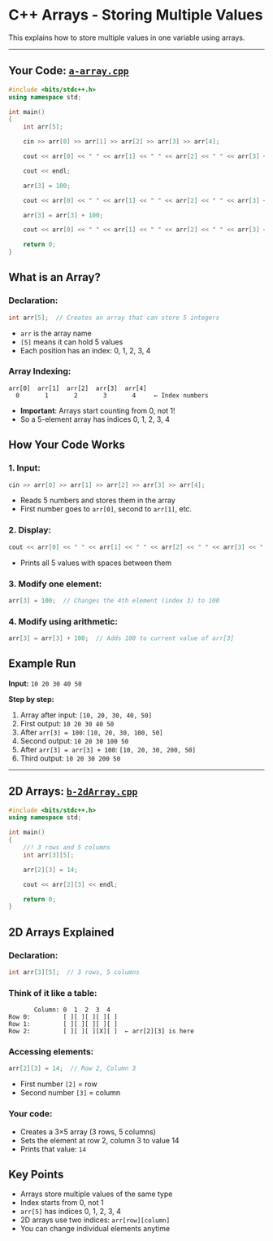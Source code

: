 # C++ Arrays - Storing Multiple Values

This explains how to store multiple values in one variable using arrays.

---

## Your Code: [`a-array.cpp`](a-array.cpp)

```cpp
#include <bits/stdc++.h>
using namespace std;

int main()
{
    int arr[5];

    cin >> arr[0] >> arr[1] >> arr[2] >> arr[3] >> arr[4];

    cout << arr[0] << " " << arr[1] << " " << arr[2] << " " << arr[3] << " " << arr[4] << endl;

    cout << endl;

    arr[3] = 100;

    cout << arr[0] << " " << arr[1] << " " << arr[2] << " " << arr[3] << " " << arr[4] << endl;

    arr[3] = arr[3] + 100;

    cout << arr[0] << " " << arr[1] << " " << arr[2] << " " << arr[3] << " " << arr[4] << endl;

    return 0;
}
```

## What is an Array?

### Declaration:

```cpp
int arr[5];  // Creates an array that can store 5 integers
```

- `arr` is the array name
- `[5]` means it can hold 5 values
- Each position has an index: 0, 1, 2, 3, 4

### Array Indexing:

```
arr[0]  arr[1]  arr[2]  arr[3]  arr[4]
  0       1       2       3       4     ← Index numbers
```

- **Important**: Arrays start counting from 0, not 1!
- So a 5-element array has indices 0, 1, 2, 3, 4

## How Your Code Works

### 1. Input:

```cpp
cin >> arr[0] >> arr[1] >> arr[2] >> arr[3] >> arr[4];
```

- Reads 5 numbers and stores them in the array
- First number goes to `arr[0]`, second to `arr[1]`, etc.

### 2. Display:

```cpp
cout << arr[0] << " " << arr[1] << " " << arr[2] << " " << arr[3] << " " << arr[4];
```

- Prints all 5 values with spaces between them

### 3. Modify one element:

```cpp
arr[3] = 100;  // Changes the 4th element (index 3) to 100
```

### 4. Modify using arithmetic:

```cpp
arr[3] = arr[3] + 100;  // Adds 100 to current value of arr[3]
```

## Example Run

**Input:** `10 20 30 40 50`

**Step by step:**

1. Array after input: `[10, 20, 30, 40, 50]`
2. First output: `10 20 30 40 50`
3. After `arr[3] = 100`: `[10, 20, 30, 100, 50]`
4. Second output: `10 20 30 100 50`
5. After `arr[3] = arr[3] + 100`: `[10, 20, 30, 200, 50]`
6. Third output: `10 20 30 200 50`

---

## 2D Arrays: [`b-2dArray.cpp`](b-2dArray.cpp)

```cpp
#include <bits/stdc++.h>
using namespace std;

int main()
{
    //! 3 rows and 5 columns
    int arr[3][5];

    arr[2][3] = 14;

    cout << arr[2][3] << endl;

    return 0;
}
```

## 2D Arrays Explained

### Declaration:

```cpp
int arr[3][5];  // 3 rows, 5 columns
```

### Think of it like a table:

```
       Column: 0  1  2  3  4
Row 0:         [ ][ ][ ][ ][ ]
Row 1:         [ ][ ][ ][ ][ ]
Row 2:         [ ][ ][ ][X][ ]  ← arr[2][3] is here
```

### Accessing elements:

```cpp
arr[2][3] = 14;  // Row 2, Column 3
```

- First number `[2]` = row
- Second number `[3]` = column

### Your code:

- Creates a 3×5 array (3 rows, 5 columns)
- Sets the element at row 2, column 3 to value 14
- Prints that value: `14`

## Key Points

- Arrays store multiple values of the same type
- Index starts from 0, not 1
- `arr[5]` has indices 0, 1, 2, 3, 4
- 2D arrays use two indices: `arr[row][column]`
- You can change individual elements anytime
